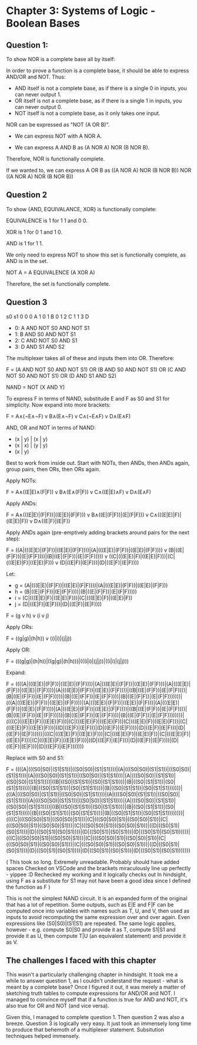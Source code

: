 # Chapter 3: Systems of Logic - Boolean Bases

## Question 1:

To show NOR is a complete base all by itself:

In order to prove a function is a complete base, it should be able to express AND/OR and NOT. Thus:

- AND itself is not a complete base, as if there is a single 0 in inputs, you can never output 1.
- OR itself is not a complete base, as if there is a single 1 in inputs, you can never output 0.
- NOT itself is not a complete base, as it only takes one input.

NOR can be expressed as "NOT (A OR B)".

- We can express NOT with A NOR A.

- We can express A AND B as (A NOR A) NOR (B NOR B).

Therefore, NOR is functionally complete.

If we wanted to, we can express A OR B as ((A NOR A) NOR (B NOR B)) NOR ((A NOR A) NOR (B NOR B))

## Question 2

To show {AND, EQUIVALANCE, XOR} is functionally complete:

EQUIVALENCE is 1 for 1 1 and 0 0.

XOR is 1 for 0 1 and 1 0.

AND is 1 for 1 1.

We only need to express NOT to show this set is functionally complete, as AND is in the set.

NOT A = A EQUIVALENCE (A XOR A)

Therefore, the set is functionally complete.

## Question 3

s0 s1
0 0  0 A
1 0 1 B
0 1 2 C
1 1 3 D

- 0: A AND NOT S0 AND NOT S1
- 1: B AND S0 AND NOT S1
- 2: C AND NOT S0 AND S1
- 3: D AND S1 AND S2

The multiplexer takes all of these and inputs them into OR. Therefore:

F = (A AND NOT S0 AND NOT S1) OR (B AND S0 AND NOT S1) OR (C AND NOT S0 AND NOT S1) OR (D AND S1 AND S2)

NAND = NOT (X AND Y)

To express F in terms of NAND, substitude E and F as S0 and S1 for simplicity. Now expand into more brackets:

F = A∧(¬E∧¬F) v B∧(E∧¬F) v C∧(¬E∧F) v D∧(E∧F)

AND, OR and NOT in terms of NAND:

- (x | y) | (x | y)
- (x | x) | (y | y)
- (x | y)

Best to work from inside out. Start with NOTs, then ANDs, then ANDs again, group pairs, then ORs, then ORs again.

Apply NOTs:

F = A∧((E|E)∧(F|F)) v B∧(E∧(F|F)) v C∧((E|E)∧F) v D∧(E∧F)

Apply ANDs:

F = A∧(((E|E)|(F|F))|((E|E)|(F|F))) v B∧((E|(F|F))|(E|(F|F))) v C∧(((E|E)|F)|((E|E)|F)) v D∧((E|F)|(E|F))

Apply ANDs again (pre-emptively adding brackets around pairs for the next step):

F = ((A|(((E|E)|(F|F))|((E|E)|(F|F))))|(A|(((E|E)|(F|F))|((E|E)|(F|F)))) v (B|((E|(F|F))|(E|(F|F))))|(B|((E|(F|F))|(E|(F|F))))) v ((C|(((E|E)|F)|((E|E)|F)))|(C|(((E|E)|F)|((E|E)|F))) v (D|((E|F)|(E|F)))|(D|((E|F)|(E|F))))

Let:

- g = (A|(((E|E)|(F|F))|((E|E)|(F|F))))|(A|(((E|E)|(F|F))|((E|E)|(F|F)))
- h = (B|((E|(F|F))|(E|(F|F))))|(B|((E|(F|F))|(E|(F|F)))))
- i = (C|(((E|E)|F)|((E|E)|F)))|(C|(((E|E)|F)|((E|E)|F))
- j = (D|((E|F)|(E|F)))|(D|((E|F)|(E|F))))

F = (g v h) v (i v j)

Apply ORs:

F = ((g|g)|(h|h)) v ((i|i)|(j|j))

Apply OR:

F = (((g|g)|(h|h))|((g|g)|(h|h)))|(((i|i)|(j|j))|((i|i)|(j|j)))

Expand:

F = ((((A|(((E|E)|(F|F))|((E|E)|(F|F))))|(A|(((E|E)|(F|F))|((E|E)|(F|F)))|(A|(((E|E)|(F|F))|((E|E)|(F|F))))|(A|(((E|E)|(F|F))|((E|E)|(F|F))))|((B|((E|(F|F))|(E|(F|F))))|(B|((E|(F|F))|(E|(F|F)))))|(B|((E|(F|F))|(E|(F|F))))|(B|((E|(F|F))|(E|(F|F)))))))|(((A|(((E|E)|(F|F))|((E|E)|(F|F))))|(A|(((E|E)|(F|F))|((E|E)|(F|F)))|(A|(((E|E)|(F|F))|((E|E)|(F|F))))|(A|(((E|E)|(F|F))|((E|E)|(F|F))))|((B|((E|(F|F))|(E|(F|F))))|(B|((E|(F|F))|(E|(F|F)))))|(B|((E|(F|F))|(E|(F|F))))|(B|((E|(F|F))|(E|(F|F))))))))|((((C|(((E|E)|F)|((E|E)|F)))|(C|(((E|E)|F)|((E|E)|F))|(C|(((E|E)|F)|((E|E)|F)))|(C|(((E|E)|F)|((E|E)|F)))|((D|((E|F)|(E|F)))|(D|((E|F)|(E|F))))|(D|((E|F)|(E|F)))|(D|((E|F)|(E|F))))))|(((C|(((E|E)|F)|((E|E)|F)))|(C|(((E|E)|F)|((E|E)|F))|(C|(((E|E)|F)|((E|E)|F)))|(C|(((E|E)|F)|((E|E)|F)))|((D|((E|F)|(E|F)))|(D|((E|F)|(E|F))))|(D|((E|F)|(E|F)))|(D|((E|F)|(E|F)))))))

Replace with S0 and S1:

F = ((((A|(((S0|S0)|(S1|S1))|((S0|S0)|(S1|S1))))|(A|(((S0|S0)|(S1|S1))|((S0|S0)|(S1|S1)))|(A|(((S0|S0)|(S1|S1))|((S0|S0)|(S1|S1))))|(A|(((S0|S0)|(S1|S1))|((S0|S0)|(S1|S1))))|((B|((S0|(S1|S1))|(S0|(S1|S1))))|(B|((S0|(S1|S1))|(S0|(S1|S1)))))|(B|((S0|(S1|S1))|(S0|(S1|S1))))|(B|((S0|(S1|S1))|(S0|(S1|S1)))))))|(((A|(((S0|S0)|(S1|S1))|((S0|S0)|(S1|S1))))|(A|(((S0|S0)|(S1|S1))|((S0|S0)|(S1|S1)))|(A|(((S0|S0)|(S1|S1))|((S0|S0)|(S1|S1))))|(A|(((S0|S0)|(S1|S1))|((S0|S0)|(S1|S1))))|((B|((S0|(S1|S1))|(S0|(S1|S1))))|(B|((S0|(S1|S1))|(S0|(S1|S1)))))|(B|((S0|(S1|S1))|(S0|(S1|S1))))|(B|((S0|(S1|S1))|(S0|(S1|S1))))))))|((((C|(((S0|S0)|S1)|((S0|S0)|S1)))|(C|(((S0|S0)|S1)|((S0|S0)|S1))|(C|(((S0|S0)|S1)|((S0|S0)|S1)))|(C|(((S0|S0)|S1)|((S0|S0)|S1)))|((D|((S0|S1)|(S0|S1)))|(D|((S0|S1)|(S0|S1))))|(D|((S0|S1)|(S0|S1)))|(D|((S0|S1)|(S0|S1))))))|(((C|(((S0|S0)|S1)|((S0|S0)|S1)))|(C|(((S0|S0)|S1)|((S0|S0)|S1))|(C|(((S0|S0)|S1)|((S0|S0)|S1)))|(C|(((S0|S0)|S1)|((S0|S0)|S1)))|((D|((S0|S1)|(S0|S1)))|(D|((S0|S1)|(S0|S1))))|(D|((S0|S1)|(S0|S1)))|(D|((S0|S1)|(S0|S1)))))))

(
This took so long.
Extremely unreadable. Probably should have added spaces
Checked on VSCode and the brackets miraculously line up perfectly - yippee :D
Rechecked my working and it logically checks out
In hindsight, using F as a substitute for S1 may not have been a good idea since I defined the function as F
)

This is not the simplest NAND circuit. It is an expanded form of the original that has a lot of repetition. Some outputs, such as E|E and F|F can be computed once into variables with names such as T, U, and V, then used as inputs to avoid recomputing the same expression over and over again. Even expressions like (S0|S0)|(S1|S1) are repeated. The same logic applies, however - e.g. compute S0|S0 and provide it as T, compute S1|S1 and provide it as U, then compute T|U (an equivalent statement) and provide it as V.

## The challenges I faced with this chapter

This wasn't a particularly challenging chapter in hindsight. It took me a while to answer question 1, as I couldn't understand the request - what is meant by a complete base? Once I figured it out, it was merely a matter of sketching truth tables to compute expressions for AND/OR and NOT. I managed to convince myself that if a function is true for AND and NOT, it's also true for OR and NOT (and vice versa).

Given this, I managed to complete question 1. Then question 2 was also a breeze. Question 3 is logically very easy. It just took an immensely long time to produce that behemoth of a multiplexer statement. Subsitution techniques helped immensely.
